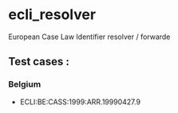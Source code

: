 # ecli_resolver
European Case Law Identifier resolver / forwarde

## Test cases :

### Belgium

- ECLI:BE:CASS:1999:ARR.19990427.9
